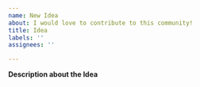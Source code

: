 ```yaml
---
name: New Idea
about: I would love to contribute to this community!
title: Idea
labels: ''
assignees: ''

---
```


**Description about the Idea**
